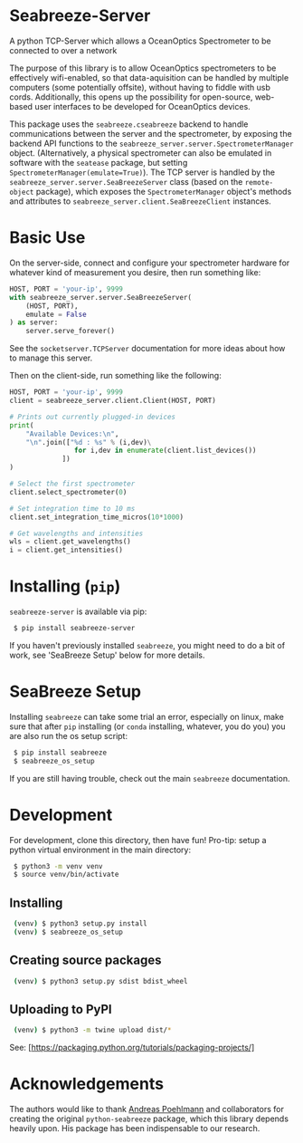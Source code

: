 # Seabreeze-Server
A python TCP-Server which allows a OceanOptics Spectrometer to be connected to 
over a network

The purpose of this library is to allow OceanOptics spectrometers to be
effectively wifi-enabled, so that data-aquisition can be handled by multiple
computers (some potentially offsite), without having to fiddle with usb cords.
Additionally, this opens up the possibility for open-source, web-based user 
interfaces to be developed for OceanOptics devices.

This package uses the `seabreeze.cseabreeze` backend to handle communications
between the server and the spectrometer, by exposing the backend API functions
to the `seabreeze_server.server.SpectrometerManager` object. (Alternatively,
a physical spectrometer can also be emulated in software with the 
`seatease` package, but setting `SpectrometerManager(emulate=True)`). The TCP
server is handled by the `seabreeze_server.server.SeaBreezeServer` class 
(based on the `remote-object` package), which exposes the `SpectrometerManager` 
object's methods and attributes to `seabreeze_server.client.SeaBreezeClient`
instances.

# Basic Use
On the server-side, connect and configure your spectrometer hardware for
whatever kind of measurement you desire, then run something like:
```python
HOST, PORT = 'your-ip', 9999
with seabreeze_server.server.SeaBreezeServer(
    (HOST, PORT),
    emulate = False
) as server:
    server.serve_forever()
```
See the `socketserver.TCPServer` documentation for more ideas about
how to manage this server.

Then on the client-side, run something like the following:
```python
HOST, PORT = 'your-ip', 9999
client = seabreeze_server.client.Client(HOST, PORT)

# Prints out currently plugged-in devices
print(
    "Available Devices:\n",
    "\n".join(["%d : %s" % (i,dev)\
                for i,dev in enumerate(client.list_devices())
             ])
)

# Select the first spectrometer
client.select_spectrometer(0)

# Set integration time to 10 ms
client.set_integration_time_micros(10*1000)

# Get wavelengths and intensities
wls = client.get_wavelengths()
i = client.get_intensities()
```

# Installing (`pip`)
`seabreeze-server` is available via pip:
```bash
 $ pip install seabreeze-server
```
If you haven't previously installed `seabreeze`, you might need to do a bit of
work, see 'SeaBreeze Setup' below for more details. 

# SeaBreeze Setup
Installing `seabreeze` can take some trial an error, especially on linux,
make sure that after `pip` installing (or `conda` installing, whatever, 
you do you) you are also run the os setup script:
```bash
 $ pip install seabreeze
 $ seabreeze_os_setup
```
If you are still having trouble, check out the main `seabreeze` documentation.

# Development
For development, clone this directory, then have fun! Pro-tip: setup a python
virtual environment in the main directory:
```bash
 $ python3 -m venv venv
 $ source venv/bin/activate
```
## Installing
```bash
 (venv) $ python3 setup.py install
 (venv) $ seabreeze_os_setup
```

## Creating source packages
```bash
 (venv) $ python3 setup.py sdist bdist_wheel 
```

## Uploading to PyPI
```bash
 (venv) $ python3 -m twine upload dist/*
```

See: [https://packaging.python.org/tutorials/packaging-projects/]

# Acknowledgements
The authors would like to thank [Andreas Poehlmann](https://github.com/ap--) 
and collaborators for creating the original `python-seabreeze` package, 
which this library depends heavily upon. His package has been indispensable 
to our research.